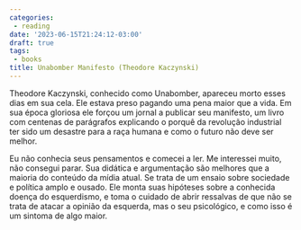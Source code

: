```yaml
---
categories:
 - reading
date: '2023-06-15T21:24:12-03:00'
draft: true
tags:
 - books
title: Unabomber Manifesto (Theodore Kaczynski)
---
```


Theodore Kaczynski, conhecido como Unabomber, apareceu morto esses dias em sua cela. Ele estava preso pagando uma pena maior que a vida. Em sua época gloriosa ele forçou um jornal a publicar seu manifesto, um livro com centenas de parágrafos explicando o porquê da revolução industrial ter sido um desastre para a raça humana e como o futuro não deve ser melhor.

Eu não conhecia seus pensamentos e comecei a ler. Me interessei muito, não consegui parar. Sua didática e argumentação são melhores que a maioria do conteúdo da mídia atual. Se trata de um ensaio sobre sociedade e política amplo e ousado. Ele monta suas hipóteses sobre a conhecida doença do esquerdismo, e toma o cuidado de abrir ressalvas de que não se trata de atacar a opinião da esquerda, mas o seu psicológico, e como isso é um sintoma de algo maior.


